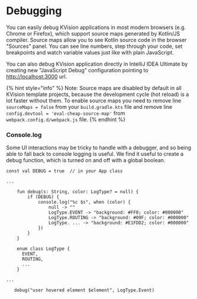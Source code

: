 # Debugging

You can easily debug KVision applications in most modern browsers (e.g. Chrome or Firefox), which support source maps generated by Kotlin/JS compiler. Source maps allow you to see Kotlin source code in the browser "Sources" panel. You can see line numbers, step through your code, set breakpoints and watch variable values just like with plain JavaScript.

You can also debug KVision application directly in IntelliJ IDEA Ultimate by creating new "JavaScript Debug" configuration pointing to [http://localhost:3000](http://localhost:3000) url.

{% hint style="info" %}
Note: Source maps are disabled by default in all KVision template projects, because the development cycle (hot reload) is a lot faster without them. To enable source maps you need to remove line `sourceMaps = false` from your `build.gradle.kts` file and remove line `config.devtool = 'eval-cheap-source-map'` from `webpack.config.d/webpack.js` file.
{% endhint %}

### Console.log

Some UI interactions may be tricky to handle with a debugger, and so being able to fall back to console logging is useful. We find it useful to create a debug function, which is turned on and off with a global boolean.

```
const val DEBUG = true  // in your App class

...

    fun debug(s: String, color: LogType? = null) {
        if (DEBUG) {
            console.log("%c $s", when (color) {
                null -> ""
                LogType.EVENT -> "background: #FF0; color: #000000"
                LogType.ROUTING -> "background: #09F; color: #000000"
                LogType. ... -> "background: #E1FDD2; color: #000000"
            })
        }
    }
        
    enum class LogType {
      EVENT,
      ROUTING,
      ...
    }
    
...

   debug("user hovered element $element", LogType.Event)
```
